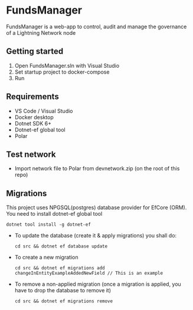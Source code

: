 # FundsManager

FundsManager is a web-app to control, audit and manage the governance of a Lightning Network node

## Getting started

1. Open FundsManager.sln with Visual Studio
2. Set startup project to docker-compose
3. Run

## Requirements

- VS Code / Visual Studio
- Docker desktop
- Dotnet SDK 6+
- Dotnet-ef global tool
- Polar

## Test network
- Import network file to Polar from devnetwork.zip (on the root of this repo)

## Migrations

This project uses NPGSQL(postgres) database provider for EfCore (ORM). You need to install dotnet-ef global tool
```
dotnet tool install -g dotnet-ef
```

- To update the database (create it & apply migrations) you shall do:
    ```
    cd src && dotnet ef database update
    ```
- To create a new migration
  ```
  cd src && dotnet ef migrations add changeInEntityExampleAddedNewField // This is an example
  ```
- To remove a non-applied migration (once a migration is applied, you have to drop the database to remove it)
    ```
    cd src && dotnet ef migrations remove
    ```


